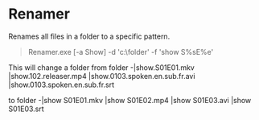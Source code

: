 # Renamer
Renames all files in a folder to a specific pattern.

> Renamer.exe [-a Show] -d 'c:\folder' -f 'show S%sE%e'

This will change a folder from
folder
-|show.S01E01.mkv
 |show.102.releaser.mp4
 |show.0103.spoken.en.sub.fr.avi
 |show.0103.spoken.en.sub.fr.srt
 
to
folder
-|show S01E01.mkv
 |show S01E02.mp4
 |show S01E03.avi
 |show S01E03.srt

